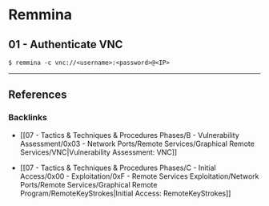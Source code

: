 # Remmina

## 01 - Authenticate VNC

```
$ remmina -c vnc://<username>:<password>@<IP>  
```

---
## References

### Backlinks

- [[07 - Tactics & Techniques & Procedures Phases/B - Vulnerability Assessment/0x03 - Network Ports/Remote Services/Graphical Remote Services/VNC|Vulnerability Assessment: VNC]]

- [[07 - Tactics & Techniques & Procedures Phases/C - Initial Access/0x00 - Exploitation/0xF - Remote Services Exploitation/Network Ports/Remote Services/Graphical Remote Program/RemoteKeyStrokes|Initial Access: RemoteKeyStrokes]]